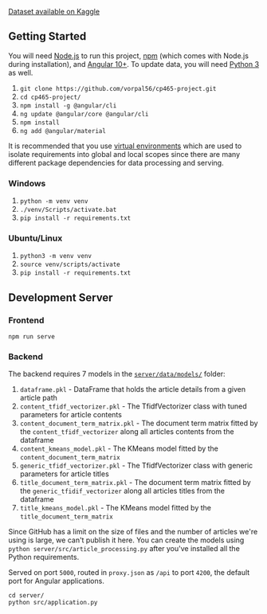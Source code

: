 [Dataset available on Kaggle](https://www.kaggle.com/snapcrack/all-the-news)

## Getting Started
You will need [Node.js](https://nodejs.org/en/) to run this project, [npm](https://www.npmjs.com/) (which comes with Node.js during installation), and [Angular 10+](https://angular.io/). To update data, you will need [Python 3](https://docs.python.org/3/) as well.
1. `git clone https://github.com/vorpal56/cp465-project.git`
2. `cd cp465-project/`
3. `npm install -g @angular/cli`
4. `ng update @angular/core @angular/cli`
5. `npm install`
6. `ng add @angular/material`

It is recommended that you use [virtual environments](https://docs.python.org/3/tutorial/venv.html) which are used to isolate requirements into global and local scopes since there are many different package dependencies for data processing and serving.
### Windows
1. `python -m venv venv`
2. `./venv/Scripts/activate.bat`
3. `pip install -r requirements.txt`

### Ubuntu/Linux
1. `python3 -m venv venv`
2. `source venv/scripts/activate`
3. `pip install -r requirements.txt`

## Development Server
### Frontend
```
npm run serve
```
### Backend
The backend requires 7 models in the [`server/data/models/`](server/data/models/) folder: 
1. `dataframe.pkl` - DataFrame that holds the article details from a given article path
2. `content_tfidf_vectorizer.pkl` - The TfidfVectorizer class with tuned parameters for article contents
3. `content_document_term_matrix.pkl` - The document term matrix fitted by the `content_tfidf_vectorizer` along all articles contents from the dataframe
4. `content_kmeans_model.pkl` - The KMeans model fitted by the `content_document_term_matrix`
5. `generic_tfidf_vectorizer.pkl` - The TfidfVectorizer class with generic parameters for article titles
6. `title_document_term_matrix.pkl` - The document term matrix fitted by the `generic_tfidif_vectorizer` along all articles titles from the dataframe
7. `title_kmeans_model.pkl` - The KMeans model fitted by the `title_document_term_matrix`

Since GitHub has a limit on the size of files and the number of articles we're using is large, we can't publish it here. You can create the models using `python server/src/article_processing.py` after you've installed all the Python requirements.

Served on port `5000`, routed in `proxy.json` as `/api` to port `4200`, the default port for Angular applications. 
```
cd server/
python src/application.py
```
